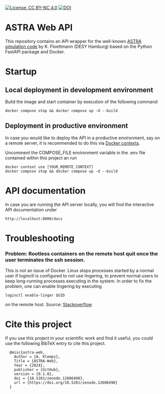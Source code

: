 [![License: CC BY-NC 4.0](https://img.shields.io/badge/License-CC_BY--NC_4.0-lightgrey.svg)](https://creativecommons.org/licenses/by-nc/4.0/)
[![DOI](https://zenodo.org/badge/DOI/10.5281/zenodo.12606498.svg)](https://doi.org/10.5281/zenodo.12606498)

# ASTRA Web API
This repository contains an API wrapper for the well-known [ASTRA simulation code](https://www.desy.de/~mpyflo/) by
K. Floettmann (DESY Hamburg) based on the Python FastAPI package and Docker.

# Startup

## Local deployment in development environment 

Build the image and start container by execution of the following command

    docker compose stop && docker compose up -d --build

## Deployment in productive environment

In case you would like to deploy the API in a productive environment, say on a remote server, it is recommended to do
this via [Docker contexts](https://docs.docker.com/engine/context/working-with-contexts/).

Uncomment the COMPOSE_FILE environment variable in the .env file contained within this project an run

    docker context use [YOUR_REMOTE_CONTEXT]
    docker compose stop && docker compose up -d --build

# API documentation

In case you are running the API server locally, you will find the interactive API documentation under

    http://localhost:8000/docs

# Troubleshooting

### Problem: Rootless containers on the remote host quit once the user terminates the ssh session.
    
This is not an issue of Docker. Linux stops processes started by a normal user if loginctl is configured to not use 
lingering, to prevent normal users to keep long-running processes executing in the system.
In order to fix the problem, one can enable lingering by executing 

    loginctl enable-linger $UID

on the remote host.
Source: [Stackoverflow](https://stackoverflow.com/a/73312070)

# Cite this project

If you use this project in your scientific work and find it useful, you could use the following BibTeX entry to cite this project.

      @misc{astra-web,
        Author = {A. Klemps},
        Title = {ASTRA-Web},
        Year = {2024},
        publisher = {GitHub},
        version = {0.1.0},
        doi = {10.5281/zenodo.12606498},
        url = {https://doi.org/10.5281/zenodo.12606498}
      }
